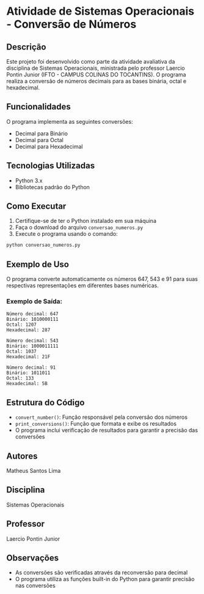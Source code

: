 # Atividade de Sistemas Operacionais - Conversão de Números

## Descrição
Este projeto foi desenvolvido como parte da atividade avaliativa da disciplina de Sistemas Operacionais, ministrada pelo professor Laercio Pontin Junior (IFTO - CAMPUS COLINAS DO TOCANTINS). O programa realiza a conversão de números decimais para as bases binária, octal e hexadecimal.

## Funcionalidades
O programa implementa as seguintes conversões:
- Decimal para Binário
- Decimal para Octal
- Decimal para Hexadecimal

## Tecnologias Utilizadas
- Python 3.x
- Bibliotecas padrão do Python

## Como Executar
1. Certifique-se de ter o Python instalado em sua máquina
2. Faça o download do arquivo `conversao_numeros.py`
3. Execute o programa usando o comando:
```bash
python conversao_numeros.py
```

## Exemplo de Uso
O programa converte automaticamente os números 647, 543 e 91 para suas respectivas representações em diferentes bases numéricas.

### Exemplo de Saída:
```
Número decimal: 647
Binário: 1010000111
Octal: 1207
Hexadecimal: 287

Número decimal: 543
Binário: 1000011111
Octal: 1037
Hexadecimal: 21F

Número decimal: 91
Binário: 1011011
Octal: 133
Hexadecimal: 5B
```

## Estrutura do Código
- `convert_number()`: Função responsável pela conversão dos números
- `print_conversions()`: Função que formata e exibe os resultados
- O programa inclui verificação de resultados para garantir a precisão das conversões

## Autores
Matheus Santos Lima

## Disciplina
Sistemas Operacionais

## Professor
Laercio Pontin Junior

## Observações
- As conversões são verificadas através da reconversão para decimal
- O programa utiliza as funções built-in do Python para garantir precisão nas conversões
